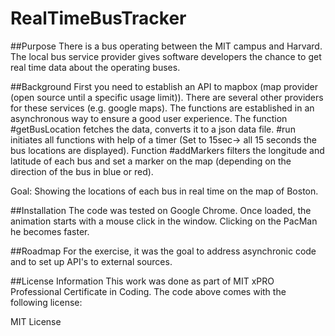 # RealTimeBusTracker

##Purpose
There is a bus operating between the MIT campus and Harvard. The local bus service provider gives software developers the chance to get real time data about the operating buses.
         
##Background
First you need to establish an API to mapbox (map provider (open source until a specific usage limit)). There are several other providers for these services (e.g. google maps). The functions are established in an asynchronous way to ensure a good user experience. The function #getBusLocation fetches the data, converts it to a json data file. #run initiates all functions with help of a timer (Set to 15sec-> all 15 seconds the bus locations are displayed). Function #addMarkers filters the longitude and latitude of each bus and set a marker on the map (depending on the direction of the bus in blue or red).
               
Goal: Showing the locations of each bus in real time on the map of Boston.

##Installation
The code was tested on Google Chrome. Once loaded, the animation starts with a mouse click in the window. Clicking on the PacMan he becomes faster.

##Roadmap
For the exercise, it was the goal to address asynchronic code and to set up API's to external sources. 

##License Information
This work was done as part of MIT xPRO Professional Certificate in Coding. The code above comes with the following license:

MIT License
